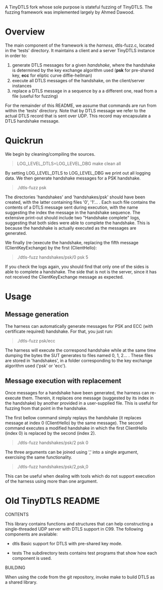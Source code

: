 A TinyDTLS fork whose sole purpose is stateful fuzzing of TinyDTLS. 
The fuzzing framework was implemented largely by Ahmed Dawood.

# Overview
The main component of the framework is the *harness*, dtls-fuzz.c, located in the 'tests' directory.
It maintains a client and a server TinyDTLS instance in order to:
1. generate DTLS messages for a given *handshake*, where the handshake is determined by the key exchange algorithm used (**psk** for pre-shared key, **ecc** for eliptic curve diffie-hellman)
2. execute all DTLS messages of the handshake, on the client/server instances
3. replace a DTLS message in a sequence by a a different one, read from a file (useful for fuzzing) 

For the remainder of this README, we assume that commands are run from within the 'tests' directory.
Note that by DTLS message we refer to the actual DTLS record that is sent over UDP.
This record may encapsulate a DTLS handshake message.

# Quickrun

We begin by cleaning/compiling the sources.

> LOG_LEVEL_DTLS=LOG_LEVEL_DBG make clean all

By setting LOG_LEVEL_DTLS to LOG_LEVEL_DBG we print out all logging data. 
We then generate handshake messages for a PSK handshake.

> ./dtls-fuzz psk

The directories 'handshakes' and 'handshakes/psk' should have been created, with the latter containing files '0', '1'... .
Each such file contains the contents of a DTLS message sent during execution, with the name suggesting the index the message in the handshake sequence.
The extensive print-out should include two "Handshake complete" logs, suggesting that both sides were able to complete the handshake.
This is because the handshake is actually executed as the messages are generated.

We finally (re-)execute the handshake, replacing the fifth message (ClientKeyExchange) by the first (ClientHello):

> ./dtls-fuzz handshakes/psk/0 psk 5

If you check the logs again, you should find that only one of the sides is able to complete a handshake. 
The side that is not is the server, since it has not received the ClientKeyExchange message as expected.

# Usage

## Message generation
The harness can automatically generate messages for PSK and ECC (with certificate required)  handshake. For that, you just run:

> ./dtls-fuzz psk/ecc

The harness will execute the correspond handshake while at the same time dumping the bytes the SUT generates to files named 0, 1, 2... .
These files are stored in 'handshakes', in a folder corresponding to the key exchange algorithm used ('psk' or 'ecc').

## Message execution with replacement
Once messages for a handshake have been generated, the harness can re-execute them.
Therein, it replaces one message (suggested by its index in the handshake) by another provided in a user-supplied file.
This is useful for fuzzing from that point in the handshake.

The first bellow command simply replays the handshake (it replaces message at index 0 (ClientHello) by the same message).
The second command executes a modified handshake in which the first ClientHello (index 0) is replaced by the second (index 2).

> ./dtls-fuzz handshakes/psk/2 psk 0

The three arguments can be joined using ',' into a single argument, exercising the same functionality.
> ./dtls-fuzz handshakes/psk/2,psk,0

This can be useful when dealing with tools which do not support execution of the harness using more than one argument.


# Old TinyDTLS README
CONTENTS

This library contains functions and structures that can help
constructing a single-threaded UDP server with DTLS support in
C99. The following components are available:

* dtls
  Basic support for DTLS with pre-shared key mode.

* tests
  The subdirectory tests contains test programs that show how each
  component is used.

BUILDING

When using the code from the git repository, invoke make to build DTLS as a
shared library.
